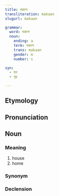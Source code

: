 ```yaml
---
title: मकान
transliteration: makaan
slugurl: makaan

grammar: 
  word: मकान
  noun:
    ending: a
    term: मकान
    trans: makaan
    gender: m
    number: s

syn:
  - घर
  - गृह

---
```


## Etymology

## Pronunciation
## Noun
<fos :word="title"></fos>

### Meaning
1. house
2. home

### Synonym
<syn :syn="syn"></syn>

### Declension
<noun-decl :grammar="grammar"></noun-decl>